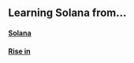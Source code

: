 ## Learning Solana from...

#### [Solana](https://solana.com/developers/courses)

#### [Rise in](https://www.risein.com/courses/build-on-solana)
